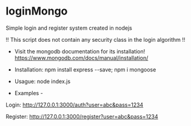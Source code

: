 # loginMongo
Simple login and register system created in nodejs

!! This script does not contain any security class in the login algorithm !!

- Visit the mongodb documentation for its installation! https://www.mongodb.com/docs/manual/installation/

- Installation: npm install express --save; npm i mongoose

- Usague: node index.js

- Examples -

Login: http://127.0.0.1:3000/auth?user=abc&pass=1234

Register: http://127.0.0.1:3000/register?user=abc&pass=1234
